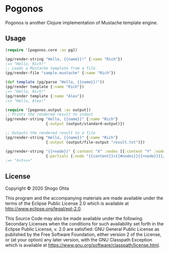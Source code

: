 # Pogonos

Pogonos is another Clojure implementation of Mustache template engine.

## Usage

```clojure
(require '[pogonos.core :as pg])

(pg/render-string "Hello, {{name}}!" {:name "Rich"})
;=> "Hello, Rich!"
;; Loads a Mustache template from a file
(pg/render-file "sample.mustache" {:name "Rich"})

(def template (pg/parse "Hello, {{name}}!"))
(pg/render template {:name "Rich"})
;=> "Hello, Rich!"
(pg/render template {:name "Alex"})
;=> "Hello, Alex!"

(require '[pogonos.output :as output])
;; Prints the rendered result to stdout
(pg/render-string "Hello, {{name}}" {:name "Rich"}
                  {:output (output/standard-output)})

;; Outputs the rendered result to a file
(pg/render-string "Hello, {{name}}" {:name "Rich"}
                  {:output (output/file-output "result.txt")})

(pg/render-string "{{>node}}" {:content "X" :nodes [{:content "Y" :nodes []}]}
                  {:partials {:node "{{content}}<{{#nodes}}{{>node}}{{/nodes}}>"}})
;=> "X<Y<>>"
```

## License

Copyright © 2020 Shogo Ohta

This program and the accompanying materials are made available under the
terms of the Eclipse Public License 2.0 which is available at
http://www.eclipse.org/legal/epl-2.0.

This Source Code may also be made available under the following Secondary
Licenses when the conditions for such availability set forth in the Eclipse
Public License, v. 2.0 are satisfied: GNU General Public License as published by
the Free Software Foundation, either version 2 of the License, or (at your
option) any later version, with the GNU Classpath Exception which is available
at https://www.gnu.org/software/classpath/license.html.
